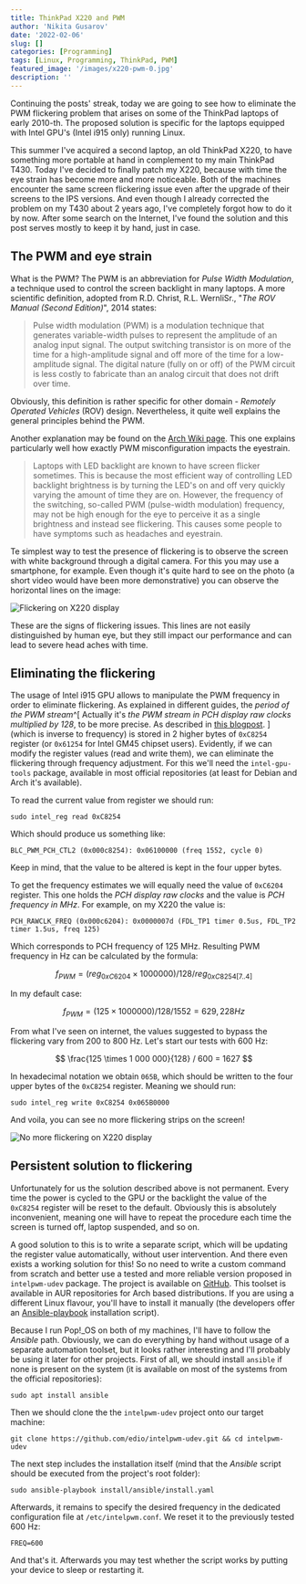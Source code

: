 ```yaml
---
title: ThinkPad X220 and PWM
author: 'Nikita Gusarov'
date: '2022-02-06'
slug: []
categories: [Programming]
tags: [Linux, Programming, ThinkPad, PWM]
featured_image: '/images/x220-pwm-0.jpg'
description: ''
---
```




Continuing the posts' streak, today we are going to see how to eliminate the PWM flickering problem that arises on some of the ThinkPad laptops of early 2010-th. 
The proposed solution is specific for the laptops equipped with Intel GPU's (Intel i915 only) running Linux. 

This summer I've acquired a second laptop, an old ThinkPad X220, to have something more portable at hand in complement to my main ThinkPad T430. 
Today I've decided to finally patch my X220, because with time the eye strain has become more and more noticeable. 
Both of the machines encounter the same screen flickering issue even after the upgrade of their screens to the IPS versions. 
And even though I already corrected the problem on my T430 about 2 years ago, I've completely forgot how to do it by now. 
After some search on the Internet, I've found the solution and this post serves mostly to keep it by hand, just in case. 



## The PWM and eye strain

What is the PWM? 
The PWM is an abbreviation for *Pulse Width Modulation*, a technique used to control the screen backlight in many laptops. 
A more scientific definition, adopted from R.D. Christ, R.L. WernliSr., "*The ROV Manual (Second Edition)*", 2014 states:

> Pulse width modulation (PWM) is a modulation technique that generates variable-width pulses to represent the amplitude of an analog input signal. 
> The output switching transistor is on more of the time for a high-amplitude signal and off more of the time for a low-amplitude signal. 
> The digital nature (fully on or off) of the PWM circuit is less costly to fabricate than an analog circuit that does not drift over time.

Obviously, this definition is rather specific for other domain - *Remotely Operated Vehicles* (ROV) design. 
Nevertheless, it quite well explains the general principles behind the PWM. 

Another explanation may be found on the [Arch Wiki page](https://wiki.archlinux.org/title/Backlight#Backlight_PWM_modulation_frequency_.28Intel_i915_only.29). 
This one explains particularly well how exactly PWM misconfiguration impacts the eyestrain.

> Laptops with LED backlight are known to have screen flicker sometimes. 
> This is because the most efficient way of controlling LED backlight brightness is by turning the LED's on and off very quickly varying the amount of time they are on.
> However, the frequency of the switching, so-called PWM (pulse-width modulation) frequency, may not be high enough for the eye to perceive it as a single brightness and instead see flickering. 
> This causes some people to have symptoms such as headaches and eyestrain. 

Te simplest way to test the presence of flickering is to observe the screen with white background through a digital camera. 
For this you may use a smartphone, for example. 
Even though it's quite hard to see on the photo (a short video would have been more demonstrative) you can observe the horizontal lines on the image:

![Flickering on X220 display](/images/flickering-1.jpg) 

These are the signs of flickering issues. 
This lines are not easily distinguished by human eye, but they still impact our performance and can lead to severe head aches with time. 

## Eliminating the flickering

The usage of Intel i915 GPU allows to manipulate the PWM frequency in order to eliminate flickering. 
As explained in different guides, the *period of the PWM stream*^[
    Actually it's *the PWM stream in PCH display raw clocks multiplied by 128*, to be more precise. 
    As described in [this blogpost](https://127001.me/post/eliminate-backlight-flicker-with-i915/).
] (which is inverse to frequency) is stored in 2 higher bytes of `0xC8254` register 
(or `0x61254` for Intel GM45 chipset users). 
Evidently, if we can modify the register values (read and write them), we can eliminate the flickering through frequency adjustment. 
For this we'll need the `intel-gpu-tools` package, available in most official repositories (at least for Debian and Arch it's available). 

To read the current value from register we should run:

```
sudo intel_reg read 0xC8254
```

Which should produce us something like:

```
BLC_PWM_PCH_CTL2 (0x000c8254): 0x06100000 (freq 1552, cycle 0)
```

Keep in mind, that the value to be altered is kept in the four upper bytes. 

To get the frequency estimates we will equally need the value of `0xC6204` register. 
This one holds the *PCH display raw clocks* and the value is *PCH frequency in MHz*. 
For example, on my X220 the value is:

```
PCH_RAWCLK_FREQ (0x000c6204): 0x0000007d (FDL_TP1 timer 0.5us, FDL_TP2 timer 1.5us, freq 125)
```

Which corresponds to PCH frequency of 125 MHz.
Resulting PWM frequency in Hz can be calculated by the formula:

$$
f_{PWM} = 
    ( reg_{0xC6204} \times 1 000 000 ) / 128 / reg_{0xC8254 [7..4]}
$$

In my default case:

$$
f_{PWM} = ( 125 \times 1 000 000 ) / 128 / 1552 = 629,228 Hz
$$

From what I've seen on internet, the values suggested to bypass the flickering vary from 200 to 800 Hz. 
Let's start our tests with 600 Hz:

$$
\frac{125 \times 1 000 000}{128} / 600 = 1627
$$

In hexadecimal notation we obtain `065B`, which should be written to the four upper bytes of the `0xC8254` register. 
Meaning we should run:

```
sudo intel_reg write 0xC8254 0x065B0000
```

And voila, you can see no more flickering strips on the screen!

![No more flickering on X220 display](/images/flickering-2.jpg)

## Persistent solution to flickering

Unfortunately for us the solution described above is not permanent. 
Every time the power is cycled to the GPU or the backlight the value of the `0xC8254` register will be reset to the default. 
Obviously this is absolutely inconvenient, meaning one will have to repeat the procedure each time the screen is turned off, laptop suspended, and so on. 

A good solution to this is to write a separate script, which will be updating the register value automatically, without user intervention. 
And there even exists a working solution for this! 
So no need to write a custom command from scratch and better use a tested and more reliable version proposed in `intelpwm-udev` package. 
The project is available on [GitHub](https://github.com/edio/intelpwm-udev).
This toolset is available in AUR repositories for Arch based distributions. 
If you are using a different Linux flavour, you'll have to install it manually (the developers offer an [Ansible-playbook](https://docs.ansible.com/ansible/latest/index.html) installation script). 

Because I run Pop!_OS on both of my machines, I'll have to follow the *Ansible* path. 
Obviously, we can do everything by hand without usage of a separate automation toolset, but it looks rather interesting and I'll probably be using it later for other projects. 
First of all, we should install `ansible` if none is present on the system (it is available on most of the systems from the official repositories):

```
sudo apt install ansible
```

Then we should clone the the `intelpwm-udev` project onto our target machine:

```
git clone https://github.com/edio/intelpwm-udev.git && cd intelpwm-udev
```

The next step includes the installation itself (mind that the *Ansible* script should be executed from the project's root folder):

```
sudo ansible-playbook install/ansible/install.yaml
```

Afterwards, it remains to specify the desired frequency in the dedicated configuration file at `/etc/intelpwm.conf`. 
We reset it to the previously tested 600 Hz:

```
FREQ=600
```

And that's it. 
Afterwards you may test whether the script works by putting your device to sleep or restarting it. 